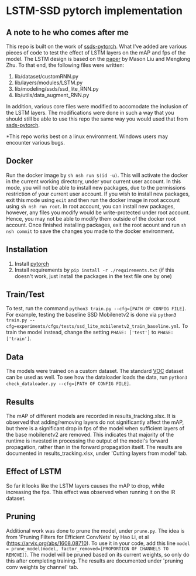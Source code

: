 # LSTM-SSD pytorch implementation  

## A note to he who comes after me  
This repo is built on the work of [ssds-pytorch](https://github.com/ShuangXieIrene/ssds.pytorch). What I've added are various pieces of code to test the effect of LSTM layers on the mAP and fps of the model. The LSTM design is based on the [paper](https://arxiv.org/abs/1711.06368) by Mason Liu and Menglong Zhu. To that end, the following files were written:  
1. lib/dataset/customRNN.py  
2. lib/layers/modules/LSTM.py  
3. lib/modeling/ssds/ssd_lite_RNN.py  
4. lib/utils/data_augment_RNN.py  

In addition, various core files were modified to accomodate the inclusion of the LSTM layers. The modifications were done in such a way that you should still be able to use this repo the same way you would used that from [ssds-pytorch](https://github.com/ShuangXieIrene/ssds.pytorch).  
  
*This repo works best on a linux environment. Windows users may encounter various bugs.  

## Docker
Run the docker image by `sh nsh run $(id -u)`. This will activate the docker in the current working directory, under your current user account. In this mode, you will not be able to install new packages, due to the permissions restriction of your current user account. If you wish to install new packages, exit this mode using `exit` and then run the docker image in root account using `sh nsh run root`. In root account, you can install new packages, however, any files you modify would be write-protected under root account. Hence, you may not be able to modify them outside of the docker root account. Once finished installing packages, exit the root acount and run `sh nsh commit` to save the changes you made to the docker environment.

## Installation
1. Install [pytorch](http://pytorch.org/)
2. Install requirements by `pip install -r ./requirements.txt` (if this doesn't work, just install the packages in the text file one by one)

## Train/Test
To test, run the command `python3 train.py --cfg=[PATH OF CONFIG FILE]`. For example, testing the baseline SSD Mobilenetv2 is done via `python3 train.py --cfg=experiments/cfgs/tests/ssd_lite_mobilenetv2_train_baseline.yml`. To train the model instead, change the setting `PHASE: ['test']` to `PHASE: ['train']`.

## Data
The models were trained on a custom dataset. The standard [VOC](http://host.robots.ox.ac.uk/pascal/VOC/) dataset can be used as well. To see how the dataloader loads the data, run `python3 check_dataloader.py --cfg=[PATH OF CONFIG FILE]`.

## Results
The mAP of different models are recorded in results_tracking.xlsx. It is observed that adding/removing layers do not significantly affect the mAP, but there is a significant drop in fps of the model when sufficient layers of the base mobilenetv2 are removed. This indicates that majority of the runtime is invested in processing the output of the model's forward  propagation, rather than in the forward propagation itself. The results are documented in results_tracking.xlsx, under 'Cutting layers from model' tab.

## Effect of LSTM
So far it looks like the LSTM layers causes the mAP to drop, while increasing the fps. This effect was observed when running it on the IR dataset.

## Pruning
Additional work was done to prune the model, under `prune.py`. The idea is from 'Pruning Filters for Efficient ConvNets' by Hao Li, et al (https://arvix.org/abs/1608.08710). To use it in your code, add this line `model = prune_model(model, factor_removed=[PROPORTION OF CHANNELS TO REMOVE])`. The model will be pruned based on its current weights, so only do this after completing training. The results are documented under 'pruning conv weights by channel' tab.